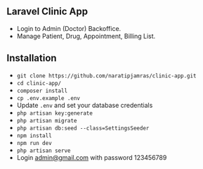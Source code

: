 ## Laravel Clinic App
- Login to Admin (Doctor) Backoffice.
- Manage Patient, Drug, Appointment, Billing List.

## Installation

- `git clone https://github.com/naratipjamras/clinic-app.git`
- `cd clinic-app/`
- `composer install`
- `cp .env.example .env`
- Update `.env` and set your database credentials
- `php artisan key:generate`
- `php artisan migrate`
- `php artisan db:seed --class=SettingsSeeder`
- `npm install`
- `npm run dev`
- `php artisan serve`
- Login admin@gmail.com with password 123456789
